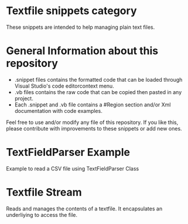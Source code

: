 # Textfile snippets category
These snippets are intended to help managing plain text files.

# General Information about this repository
 - .snippet files contains the formatted code that can be loaded through Visual Studio's code editorcontext menu.
 - .vb files contains the raw code that can be copied then pasted in any project.
 - Each .snippet and .vb file contains a #Region section and/or Xml documentation with code examples.
 
Feel free to use and/or modify any file of this repository.
If you like this, please contribute with improvements to these snippets or add new ones.

# TextFieldParser Example
Example to read a CSV file using TextFieldParser Class

# Textfile Stream
Reads and manages the contents of a textfile.
It encapsulates an underliying <see cref="FileStream"/> to access the file.
